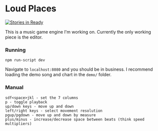 # Loud Places

[![Stories in Ready](https://badge.waffle.io/thomasboyt/loud-places.svg?label=ready&title=Ready)](http://waffle.io/thomasboyt/loud-places)

This is a music game engine I'm working on. Currently the only working piece is the editor.

### Running

```
npm run-script dev
```

Navigate to `localhost:8080` and you should be in business. I recommend loading the demo song and chart in the `demo/` folder.

### Manual

```
sdf<space>jkl - set the 7 columns
p - toggle playback
up/down keys - move up and down
left/right keys - select movement resolution
pgup/pgdown - move up and down by measure
plus/minus - increase/decrease space between beats (think speed multipliers)
```
